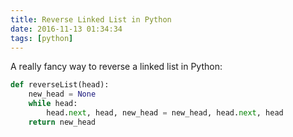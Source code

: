 ```yaml
---
title: Reverse Linked List in Python
date: 2016-11-13 01:34:34
tags: [python]
---
```

A really fancy way to reverse a linked list in Python:
```python
def reverseList(head):
	new_head = None
	while head:
		head.next, head, new_head = new_head, head.next, head
	return new_head
```

